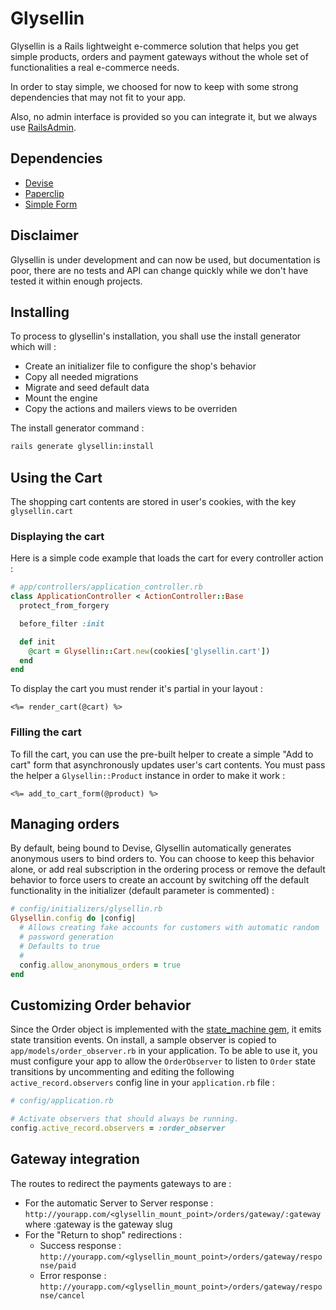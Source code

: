 # Glysellin

Glysellin is a Rails lightweight e-commerce solution that helps you get simple products, orders and payment gateways without the whole set of functionalities a real e-commerce needs.

In order to stay simple, we choosed for now to keep with some strong dependencies that may not fit to your app.

Also, no admin interface is provided so you can integrate it, but we always use [RailsAdmin](https://github.com/sferik/rails_admin).

## Dependencies

* [Devise](https://github.com/plataformatec/devise)
* [Paperclip](https://github.com/thoughtbot/paperclip)
* [Simple Form](https://github.com/plataformatec/simple_form)

## Disclaimer

Glysellin is under development and can now be used, but documentation is poor, there are no tests and API can change quickly while we don't have tested it within enough projects.


## Installing

To process to glysellin's installation, you shall use the install generator which will :

* Create an initializer file to configure the shop's behavior
* Copy all needed migrations
* Migrate and seed default data
* Mount the engine
* Copy the actions and mailers views to be overriden

The install generator command :

```bash
rails generate glysellin:install
```

## Using the Cart

The shopping cart contents are stored in user's cookies, with the key `glysellin.cart`

### Displaying the cart

Here is a simple code example that loads the cart for every controller action :

```ruby
# app/controllers/application_controller.rb
class ApplicationController < ActionController::Base
  protect_from_forgery

  before_filter :init

  def init
    @cart = Glysellin::Cart.new(cookies['glysellin.cart'])
  end
end
```

To display the cart you must render it's partial in your layout :

```erb
<%= render_cart(@cart) %>
```

### Filling the cart

To fill the cart, you can use the pre-built helper to create a simple "Add to cart" form that asynchronously updates user's cart contents.
You must pass the helper a `Glysellin::Product` instance in order to make it work :

```erb
<%= add_to_cart_form(@product) %>
```

## Managing orders

By default, being bound to Devise, Glysellin automatically generates anonymous users to bind orders to. You can choose to keep this behavior alone, or add real subscription in the ordering process or remove the default behavior to force users to create an account by switching off the default functionality in the initializer (default parameter is commented) :

```ruby
# config/initializers/glysellin.rb
Glysellin.config do |config|
  # Allows creating fake accounts for customers with automatic random
  # password generation
  # Defaults to true
  #
  config.allow_anonymous_orders = true
end
```

## Customizing Order behavior

Since the Order object is implemented with the [state_machine gem](), it emits state transition events.
On install, a sample observer is copied to `app/models/order_observer.rb` in your application.
To be able to use it, you must configure your app to allow the `OrderObserver` to listen to `Order` state transitions by uncommenting and editing the following `active_record.observers` config line in your `application.rb` file :

```ruby
# config/application.rb

# Activate observers that should always be running.
config.active_record.observers = :order_observer
```


## Gateway integration

The routes to redirect the payments gateways to are :

* For the automatic Server to Server response : `http://yourapp.com/<glysellin_mount_point>/orders/gateway/:gateway` where :gateway is the gateway slug
* For the "Return to shop" redirections :
    * Success response : `http://yourapp.com/<glysellin_mount_point>/orders/gateway/response/paid`
    * Error response : `http://yourapp.com/<glysellin_mount_point>/orders/gateway/response/cancel`
